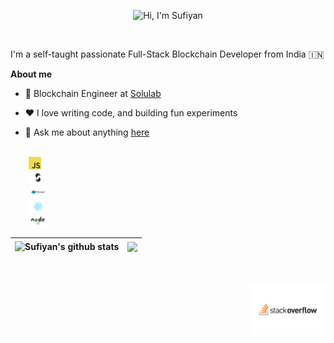 <p align="center"><img height="300px" src="./Assets/intro.gif" alt="Hi, I'm Sufiyan"></p>

<br />

I'm a self-taught passionate Full-Stack Blockchain Developer from India 🇮🇳

**About me**

- 💼 Blockchain Engineer at [Solulab](https://www.solulab.com/)

- ❤️ I love writing code, and building fun experiments

- 💬 Ask me about anything [here](https://github.com/DEREK-DEV-AFK/DEREK-DEV-AFK/issues)

<code display="flex" >
    <img height="20" alt="javascript" src="https://raw.githubusercontent.com/github/explore/80688e429a7d4ef2fca1e82350fe8e3517d3494d/topics/javascript/javascript.png">
    <img height="20" alt="solidity" src="./Assets/Solidity.png">
    <img height="20" alt="docker" src="./Assets/Docker.png">
    <img height="20" alt="react" src="./Assets//React.png">
    <img height="20" alt="nodejs" src="./Assets//Node.js.png">
</code>

| <a><img align="center" src="https://github-readme-stats.vercel.app/api?username=DEREK-DEV-AFK&show_icons=true&include_all_commits=true&theme=buefy&hide_border=true" alt="Sufiyan's github stats" /></a> | <a><img align="center" src="https://github-readme-stats.vercel.app/api/top-langs/?username=DEREK-DEV-AFK&layout=compact&theme=buefy&hide_border=true" /></a> |
| ------------- | ------------- |

<br />
<br />

<a href="https://stackoverflow.com/users/15765551/derek">
  <img align="right" alt="Sufiyan Memon | StackOverflow" width="120px" src="./Assets//Stack_Overflow.png" />
</a>